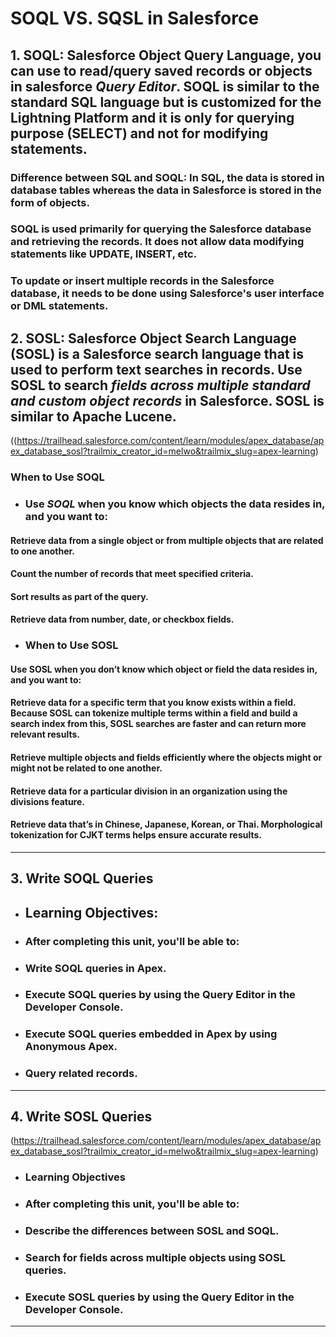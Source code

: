 # SOQL VS. SQSL in Salesforce
## 1. SOQL: Salesforce Object Query Language,  you can use to read/query saved records or objects in salesforce **_Query Editor_**. SOQL is similar to the standard SQL language but is customized for the Lightning Platform and it is only for querying purpose (SELECT) and not for modifying statements. 
### Difference between SQL and SOQL: In SQL, the data is stored in database tables whereas the data in Salesforce is stored in the form of objects.
### SOQL is used primarily for querying the Salesforce database and retrieving the records. It does not allow data modifying statements like UPDATE, INSERT, etc. 
### To update or insert multiple records in the Salesforce database, it needs to be done using Salesforce's user interface or DML statements.

## 2. SOSL: Salesforce Object Search Language (SOSL) is a Salesforce search language that is used to perform text searches in records. Use SOSL to search **_fields across multiple standard and custom object records_** in Salesforce. SOSL is similar to Apache Lucene.
((https://trailhead.salesforce.com/content/learn/modules/apex_database/apex_database_sosl?trailmix_creator_id=melwo&trailmix_slug=apex-learning)

### When to Use SOQL 
* ### Use **_SOQL_** when you know which objects the data resides in, and you want to:
#### Retrieve data from a single object or from multiple objects that are related to one another.
#### Count the number of records that meet specified criteria.
#### Sort results as part of the query.
#### Retrieve data from number, date, or checkbox fields.

* ### When to Use SOSL
#### Use SOSL when you don’t know which object or field the data resides in, and you want to:
#### Retrieve data for a specific term that you know exists within a field. Because SOSL can tokenize multiple terms within a field and build a search index from this, SOSL searches are faster and can return more relevant results.
#### Retrieve multiple objects and fields efficiently where the objects might or might not be related to one another.
#### Retrieve data for a particular division in an organization using the divisions feature.
#### Retrieve data that’s in Chinese, Japanese, Korean, or Thai. Morphological tokenization for CJKT terms helps ensure accurate results.

***
## 3. **Write SOQL Queries**

* ## Learning Objectives:
* ### After completing this unit, you'll be able to:
* ### Write SOQL queries in Apex.
* ### Execute SOQL queries by using the Query Editor in the Developer Console.
* ### Execute SOQL queries embedded in Apex by using Anonymous Apex.
* ### Query related records.
***
## 4. **Write SOSL Queries** 
(https://trailhead.salesforce.com/content/learn/modules/apex_database/apex_database_sosl?trailmix_creator_id=melwo&trailmix_slug=apex-learning)

* ### Learning Objectives
* ### After completing this unit, you'll be able to:
* ### Describe the differences between SOSL and SOQL.
* ### Search for fields across multiple objects using SOSL queries.
* ### Execute SOSL queries by using the Query Editor in the Developer Console.
***
